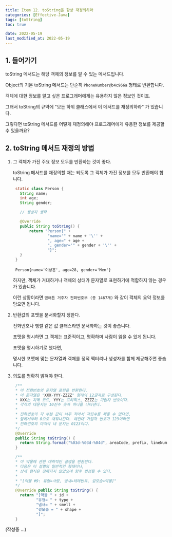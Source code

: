 ```yaml
---
title: Item 12. toString을 항상 재정의하라
categories: [Effective-Java]
tags: [toString]
toc: true

date: 2022-05-19
last_modified_at: 2022-05-19
---
```


## 1. 들어가기

toString 메서드는 해당 객체의 정보를 알 수 있는 메서드입니다.

Object의 기본 toString 메서드는 단순히 ``` PhoneNumber@b4c966a ``` 형태로 반환합니다.

객체에 대한 정보를 알고 싶은 프로그래머에게는 유용하지 않은 정보인 것이죠.

그래서 toString의 규약에 "모든 하위 클래스에서 이 메서드를 재정의하라" 가 있습니다.

그렇다면 toString 메서드를 어떻게 재정의해야 프로그래머에게 유용한 정보를 제공할 수 있을까요?

## 2. toString 메서드 재정의 방법

1. 그 객체가 가진 주요 정보 모두를 반환하는 것이 좋다.

   toString 메서드를 재정의할 때는 되도록 그 객체가 가진 정보를 모두 반환해야 합니다.
   
   ```java
    static class Person {
      String name;
      int age;
      String gender;

      // 생성자 생략

      @Override
      public String toString() {
          return "Person{" +
                  "name='" + name + '\'' +
                  ", age=" + age +
                  ", gender='" + gender + '\'' +
                  "}";
      }
    }
   ```
   ```
    Person{name='이상훈', age=28, gender='Men'}
   ```

   하지만, 객체가 거대하거나 객체의 상태가 문자열로 표현하기에 적합하지 않는 경우가 있습니다.

   이런 상황이라면 ``` 맨해튼 거주자 전화번호부 (총 1467개) ``` 와 같이 객체의 요약 정보를 담으면 됩니다.

2. 반환값의 포맷을 문서화할지 정한다.

   전화번호나 행렬 같은 값 클래스라면 문서화하는 것이 좋습니다.

   포맷을 명시하면 그 객체는 표준적이고, 명확하며 사람이 읽을 수 있게 됩니다.

   포맷을 명시하기로 했다면,
   
   명시한 포맷에 맞는 문자열과 객체를 정적 팩터리나 생성자를 함께 제공해주면 좋습니다.

3. 의도를 명확히 밝혀야 한다.

   ```java
    /**
    * 이 전화번호의 문자열 표현을 반환한다.
    * 이 문자열은 "XXX-YYY-ZZZZ" 형태의 12글자로 구성된다.
    * XXX는 지역 코드, YYY는 프리픽스, ZZZZ는 가입자 번호이다.
    * 각각의 대문자는 10진수 숫자 하나를 나타낸다.
    *
    * 전화번호의 각 부분 값이 너무 작아서 자릿수를 채울 수 없다면,
    * 앞에서부터 0으로 채워나간다. 예컨대 가입자 번호가 123이라면
    * 전화번호의 마지막 네 문자는 0123이다.
    */
    @Override
    public String toString() {
      return String.format("%03d-%03d-%04d", areaCode, prefix, lineNum);
    }
   ```
   ```java
    /**
    * 이 약물에 관한 대략적인 설명을 반환한다.
    * 다음은 이 설명의 일반적인 형태이나,
    * 상세 형식은 정해지지 않았으며 향후 변경될 수 있다.
    *
    * "[약물 #9: 유형=사랑, 냄새=테레빈유, 겉모습=먹물]"
    */
    @Override public String toString() {
      return "[약물 " + id +
             "유형= " + type +
             "냄새= " + smell +
             "겉모습 = " + shape +
             "]";
    }
   ```

  (작성중 ...)